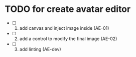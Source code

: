 # TODO for create avatar editor

- [ ] 1. add canvas and inject image inside (AE-01)
- [ ] 2. add a control to modify the final image (AE-02)
- [ ] 3. add linting (AE-dev)
